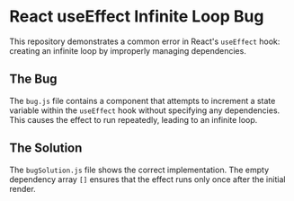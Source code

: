 # React useEffect Infinite Loop Bug

This repository demonstrates a common error in React's `useEffect` hook: creating an infinite loop by improperly managing dependencies.

## The Bug

The `bug.js` file contains a component that attempts to increment a state variable within the `useEffect` hook without specifying any dependencies. This causes the effect to run repeatedly, leading to an infinite loop.

## The Solution

The `bugSolution.js` file shows the correct implementation. The empty dependency array `[]` ensures that the effect runs only once after the initial render.
